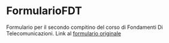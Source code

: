 # FormularioFDT
Formulario per il secondo compitino del corso di Fondamenti Di Telecomunicazioni.
Link al [formulario originale](https://drive.google.com/file/d/1re5Y0OP-18SVdsusRDkP63bE6POyMvlf/view)
